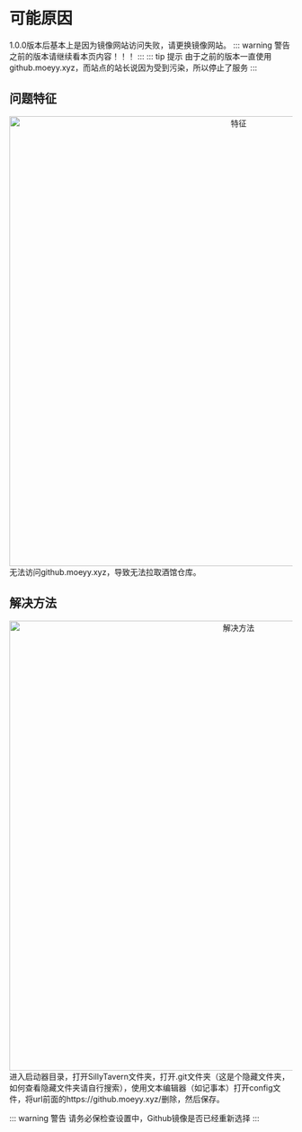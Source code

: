 # 可能原因
1.0.0版本后基本上是因为镜像网站访问失败，请更换镜像网站。
::: warning 警告
之前的版本请继续看本页内容！！！
:::
::: tip 提示
由于之前的版本一直使用github.moeyy.xyz，而站点的站长说因为受到污染，所以停止了服务
:::

## 问题特征
<div align="center">
  <img src="/git-1.png" alt="特征" width="800"/>
</div>
无法访问github.moeyy.xyz，导致无法拉取酒馆仓库。

## 解决方法
<div align="center">
  <img src="/git-2.png" alt="解决方法" width="800"/>
</div>
进入启动器目录，打开SillyTavern文件夹，打开.git文件夹（这是个隐藏文件夹，如何查看隐藏文件夹请自行搜索），使用文本编辑器（如记事本）打开config文件，将url前面的https://github.moeyy.xyz/删除，然后保存。

::: warning 警告
请务必保检查设置中，Github镜像是否已经重新选择
:::